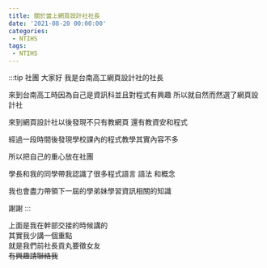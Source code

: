 ```yaml
---
title: 關於當上網頁設計社社長
date: '2021-08-20 00:00:00'
categories:
 - NTIHS
tags:
 - NTIHS
---
```


:::tip 社團
大家好 我是台南高工網頁設計社的社長

來到台南高工時因為自己是資訊科並且對程式有興趣 所以就自然而然選了網頁設計社

來到網頁設計社以後發現不只有教網頁 還有教資安和程式

經過一段時間後發現學校課內的程式教學其實內容不多

所以把自己的重心放在社團

學長和我的同學帶我認識了很多程式語言 語法 和概念

我也會盡力帶領下一屆的學弟妹學習資訊相關的知識

謝謝
:::

上面是我在幹部交接的時候講的\
其實我少講一個重點\
就是我們前社長貢丸要徵女友\
~~有興趣請聯絡我~~